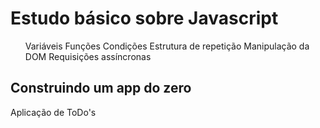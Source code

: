 <h1>Estudo básico sobre Javascript</h1>

<ul>
  </li>Variáveis</li>
  </li>Funções</li>
  </li>Condições</li>
  </li>Estrutura de repetição</li>
  </li>Manipulação da DOM</li>
  </li>Requisições assíncronas</li>
</ul>

<h2>Construindo um app do zero</h2>
<p>Aplicação de ToDo's</p>
